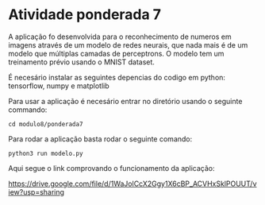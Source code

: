# Atividade ponderada 7

A aplicação fo desenvolvida para o reconhecimento de numeros em imagens através de um modelo de redes neurais, que nada mais é de um modelo que múltiplas camadas de perceptrons. O modelo tem um treinamento prévio usando o MNIST dataset. 

É necesário instalar as seguintes depencias do codigo em python: tensorflow, numpy e matplotlib

Para usar a aplicação é necesário entrar no diretório usando o seguinte commando:

```
cd modulo8/ponderada7
```

Para rodar a aplicação basta rodar o seguinte comando:

```
python3 run modelo.py
```

Aqui segue o link comprovando o funcionamento da aplicação:

https://drive.google.com/file/d/1WaJolCcX2Ggy1X6cBP_ACVHxSklPOUUT/view?usp=sharing

